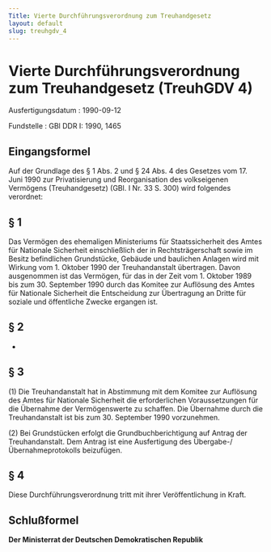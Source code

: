 ```yaml
---
Title: Vierte Durchführungsverordnung zum Treuhandgesetz
layout: default
slug: treuhgdv_4
---
```


# Vierte Durchführungsverordnung zum Treuhandgesetz (TreuhGDV 4)

Ausfertigungsdatum
:   1990-09-12

Fundstelle
:   GBl DDR I: 1990, 1465



## Eingangsformel

Auf der Grundlage des § 1 Abs. 2 und § 24 Abs. 4 des Gesetzes vom 17.
Juni 1990 zur Privatisierung und Reorganisation des volkseigenen
Vermögens (Treuhandgesetz) (GBl. I Nr. 33 S. 300) wird folgendes
verordnet:


## § 1

Das Vermögen des ehemaligen Ministeriums für Staatssicherheit des
Amtes für Nationale Sicherheit einschließlich der in
Rechtsträgerschaft sowie im Besitz befindlichen Grundstücke, Gebäude
und baulichen Anlagen wird mit Wirkung vom 1. Oktober 1990 der
Treuhandanstalt übertragen. Davon ausgenommen ist das Vermögen, für
das in der Zeit vom 1. Oktober 1989 bis zum 30. September 1990 durch
das Komitee zur Auflösung des Amtes für Nationale Sicherheit die
Entscheidung zur Übertragung an Dritte für soziale und öffentliche
Zwecke ergangen ist.


## § 2

-


## § 3

(1) Die Treuhandanstalt hat in Abstimmung mit dem Komitee zur
Auflösung des Amtes für Nationale Sicherheit die erforderlichen
Voraussetzungen für die Übernahme der Vermögenswerte zu schaffen. Die
Übernahme durch die Treuhandanstalt ist bis zum 30. September 1990
vorzunehmen.

(2) Bei Grundstücken erfolgt die Grundbuchberichtigung auf Antrag der
Treuhandanstalt. Dem Antrag ist eine Ausfertigung des
Übergabe-/Übernahmeprotokolls beizufügen.


## § 4

Diese Durchführungsverordnung tritt mit ihrer Veröffentlichung in
Kraft.


## Schlußformel

**Der Ministerrat der Deutschen Demokratischen Republik**

